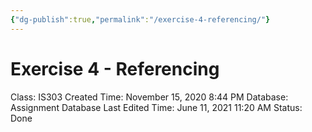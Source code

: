 ```yaml
---
{"dg-publish":true,"permalink":"/exercise-4-referencing/"}
---
```


# Exercise 4 - Referencing

Class: IS303
Created Time: November 15, 2020 8:44 PM
Database: Assignment Database
Last Edited Time: June 11, 2021 11:20 AM
Status: Done